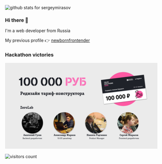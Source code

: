 <img src="https://github-readme-stats.vercel.app/api?username=sergeymirasov&icon_color=0366d6&bg_color=fff&count_private=true&include_all_commits=true&hide_title=true&show_icons=true" alt="github stats for sergeymirasov" />

### Hi there 👋

I'm a web developer from Russia

My previous profile :point_right: [newbornfrontender](https://github.com/newbornfrontender)

### Hackathon victories

<img src="/img/hackatones/tele2-solutions-days.jpg" alt="Tele2 Solutions Days" />

<!--
**sergeymirasov/sergeymirasov** is a ✨ _special_ ✨ repository because its `README.md` (this file) appears on your GitHub profile.

Here are some ideas to get you started:

- 🔭 I’m currently working on ...
- 🌱 I’m currently learning ...
- 👯 I’m looking to collaborate on ...
- 🤔 I’m looking for help with ...
- 💬 Ask me about ...
- 📫 How to reach me: ...
- 😄 Pronouns: ...
- ⚡ Fun fact: ...
-->

<br />

![visitors count](https://visitors-by-url-pls-dont-use-this-in-your-repo.vercel.app/sergeymirasov-github-readme)
